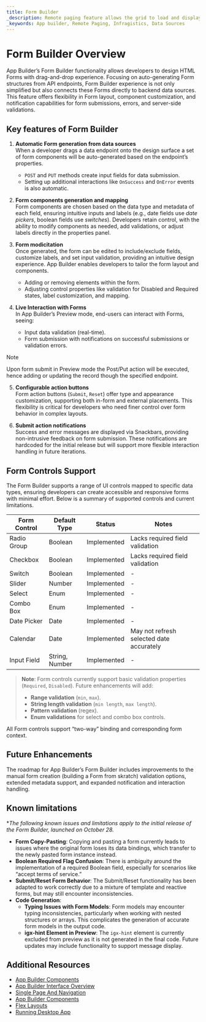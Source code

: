 ```yaml
---
title: Form Builder
_description: Remote paging feature allows the grid to load and display data dynamically, fetching only a portion of the data from the server as needed
_keywords: App builder, Remote Paging, Infragistics, Data Sources
---
```


# Form Builder Overview

App Builder’s Form Builder functionality allows developers to design HTML Forms with drag-and-drop experience. Focusing on auto-generating Form structures from API endpoints, Form Builder experience is not only simplified but also connects these Forms directly to backend data sources. This feature offers flexibility in Form layout, component customization, and notification capabilities for form submissions, errors, and server-side validations.

## Key features of Form Builder

1. **Automatic Form generation from data sources**  
When a developer drags a data endpoint onto the design surface a set of form components will be auto-generated based on the endpoint’s properties.
    - `POST` and `PUT` methods create input fields for data submission.
    - Setting up additional interactions like `OnSuccess` and `OnError` events is also automatic.

2. **Form components generation and mapping**  
Form components are chosen based on the data type and metadata of each field, ensuring intuitive inputs and labels (e.g., date fields use *date pickers*, boolean fields use *switches*). Developers retain control, with the ability to modify components as needed, add validations, or adjust labels directly in the properties panel.

3. **Form modicitation**  
Once generated, the form can be edited to include/exclude fields, customize labels, and set input validation, providing an intuitive design experience. App Builder enables developers to tailor the form layout and components.
    - Adding or removing elements within the form.
    - Adjusting control properties like validation for Disabled and Required states, label customization, and mapping.

4. **Live Interaction with Forms**  
In App Builder’s Preview mode, end-users can interact with Forms, seeing:
    - Input data validation (real-time).
    - Form submission with notifications on successful submissions or validation errors.

> [!NOTE]
> Upon form submit in Preview mode the Post/Put action will be executed, hence adding or updating the record though the specified endpoint.

5. **Configurable action buttons**  
Form action buttons (`Submit`, `Reset`) offer type and appearance customization, supporting both in-form and external placements. This flexibility is critical for developers who need finer control over form behavior in complex layouts.

6. **Submit action notifications**  
Success and error messages are displayed via Snackbars, providing non-intrusive feedback on form submission. These notifications are hardcoded for the initial release but will support more flexible interaction handling in future iterations.

## Form Controls Support

The Form Builder supports a range of UI controls mapped to specific data types, ensuring developers can create accessible and responsive forms with minimal effort. Below is a summary of supported controls and current limitations.

| Form Control  | Default Type  | Status      | Notes                                    |
|---------------|---------------|-------------|------------------------------------------|
| Radio Group   | Boolean       | Implemented | Lacks required field validation          |
| Checkbox      | Boolean       | Implemented | Lacks required field validation          |
| Switch        | Boolean       | Implemented | -                                        |
| Slider        | Number        | Implemented | -                                        |
| Select        | Enum          | Implemented | -                                        |
| Combo Box     | Enum          | Implemented | -                                        |
| Date Picker   | Date          | Implemented | -                                        |
| Calendar      | Date          | Implemented | May not refresh selected date accurately |
| Input Field   | String, Number| Implemented | -                                        |

> **Note**: Form controls currently support basic validation properties (`Required`, `Disabled`). Future enhancements will add:
> - **Range validation** (`min`, `max`).
> - **String length validation** (`min length`, `max length`).
> - **Pattern validation** (regex).
> - **Enum validations** for select and combo box controls.

All Form controls support “two-way” binding and corresponding form context.

## Future Enhancements

The roadmap for App Builder’s Form Builder includes improvements to the manual form creation (building a Form from skratch) validation options, extended metadata support, and expanded notification and interaction handling.

## Known limitations

**The following known issues and limitations apply to the initial release of the Form Builder, launched on October 28.*

- **Form Copy-Pasting**: Copying and pasting a form currently leads to issues where the original form loses its data bindings, which transfer to the newly pasted form instance instead.
- **Boolean Required Flag Confusion**: There is ambiguity around the implementation of a required Boolean field, especially for scenarios like “accept terms of service.”
- **Submit/Reset Form Behavior**: The Submit/Reset functionality has been adapted to work correctly due to a mixture of template and reactive forms, but may still encounter inconsistencies.
- **Code Generation**:
    - **Typing Issues with Form Models**: Form models may encounter typing inconsistencies, particularly when working with nested structures or arrays. This complicates the generation of accurate form models in the output code.
    - **igx-hint Element in Preview**: The `igx-hint` element is currently excluded from preview as it is not generated in the final code. Future updates may include functionality to support message display.

## Additional Resources

<div class="divider--half"></div>

* [App Builder Components](../indigo-design-app-builder-components.md)
* [App Builder Interface Overview](../interface-overview.md)
* [Single Page And Navigation](../single-page-apps-and-navigation.md)
* [App Builder Components](../indigo-design-app-builder-components.md)
* [Flex Layouts](../flex-layouts/flex-layouts.md)
* [Running Desktop App](../running-desktop-app.md)
